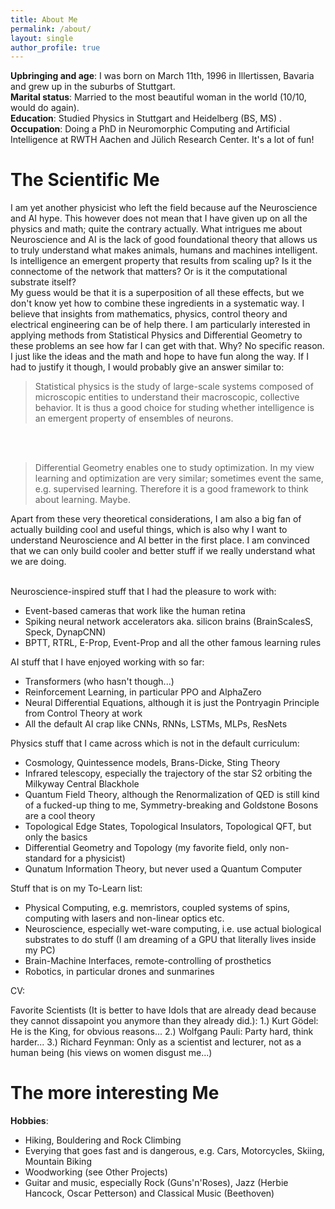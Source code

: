```yaml
---
title: About Me
permalink: /about/
layout: single
author_profile: true
---
```



**Upbringing and age**: I was born on March 11th, 1996 in Illertissen, Bavaria and grew up in the suburbs of Stuttgart.<br>
**Marital status**: Married to the most beautiful woman in the world (10/10, would do again).<br>
**Education**: Studied Physics in Stuttgart and Heidelberg (BS, MS) .<br>
**Occupation**: Doing a PhD in Neuromorphic Computing and Artificial Intelligence at RWTH Aachen and Jülich Research Center. It's a lot of fun!<br>


# The Scientific Me
I am yet another physicist who left the field because auf the Neuroscience and AI hype. 
This however does not mean that I have given up on all the physics and math; quite the contrary actually.
What intrigues me about Neuroscience and AI is the lack of good foundational theory that allows us to truly understand what makes animals, humans and machines intelligent.
Is intelligence an emergent property that results from scaling up? Is it the connectome of the network that matters? Or is it the computational substrate itself?<br>
My guess would be that it is a superposition of all these effects, but we don't know yet how to combine these ingredients in a systematic way.
I believe that insights from mathematics, physics, control theory and electrical engineering can be of help there.
I am particularly interested in applying methods from Statistical Physics and Differential Geometry to these problems an see how far I can get with that.
Why? No specific reason. I just like the ideas and the math and hope to have fun along the way.
If I had to justify it though, I would probably give an answer similar to:<br>

> Statistical physics is the study of large-scale systems composed of microscopic entities to understand their macroscopic, collective behavior.
It is thus a good choice for studing whether intelligence is an emergent property of ensembles of neurons.

<br><br>

>Differential Geometry enables one to study optimization. In my view learning and optimization are very similar; sometimes event the same, e.g. supervised learning.
Therefore it is a good framework to think about learning. Maybe.<br>

Apart from these very theoretical considerations, I am also a big fan of actually building cool and useful things, which is also why I want to understand Neuroscience and AI better in the first place. I am convinced that we can only build cooler and better stuff if we really understand what we are doing.
<br><br>

Neuroscience-inspired stuff that I had the pleasure to work with:
- Event-based cameras that work like the human retina
- Spiking neural network accelerators aka. silicon brains (BrainScalesS, Speck, DynapCNN)
- BPTT, RTRL, E-Prop, Event-Prop and all the other famous learning rules

AI stuff that I have enjoyed working with so far:
- Transformers (who hasn't though...)
- Reinforcement Learning, in particular PPO and AlphaZero
- Neural Differential Equations, although it is just the Pontryagin Principle from Control Theory at work
- All the default AI crap like CNNs, RNNs, LSTMs, MLPs, ResNets

Physics stuff that I came across which is not in the default curriculum:
- Cosmology, Quintessence models, Brans-Dicke, Sting Theory
- Infrared telescopy, especially the trajectory of the star S2 orbiting the Milkyway Central Blackhole
- Quantum Field Theory, although the Renormalization of QED is still kind of a fucked-up thing to me, Symmetry-breaking and Goldstone Bosons are a cool theory
- Topological Edge States, Topological Insulators, Topological QFT, but only the basics
- Differential Geometry and Topology (my favorite field, only non-standard for a physicist)
- Qunatum Information Theory, but never used a Quantum Computer

Stuff that is on my To-Learn list:
- Physical Computing, e.g. memristors, coupled systems of spins, computing with lasers and non-linear optics etc.
- Neuroscience, especially wet-ware computing, i.e. use actual biological substrates to do stuff (I am dreaming of a GPU that literally lives inside my PC)
- Brain-Machine Interfaces, remote-controlling of prosthetics
- Robotics, in particular drones and sunmarines

CV: <br>

Favorite Scientists (It is better to have Idols that are already dead because they cannot dissapoint you anymore than they already did.):
1.) Kurt Gödel: He is the King, for obvious reasons...
2.) Wolfgang Pauli: Party hard, think harder...
3.) Richard Feynman: Only as a scientist and lecturer, not as a human being (his views on women disgust me...)
 

# The more interesting Me
**Hobbies**:
- Hiking, Bouldering and Rock Climbing
- Everying that goes fast and is dangerous, e.g. Cars, Motorcycles, Skiing, Mountain Biking
- Woodworking (see Other Projects)
- Guitar and music, especially Rock (Guns'n'Roses), Jazz (Herbie Hancock, Oscar Petterson) and Classical Music (Beethoven)




